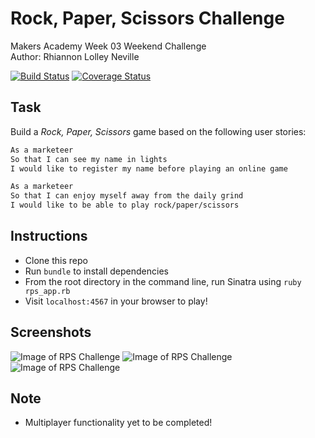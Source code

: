 Rock, Paper, Scissors Challenge
================================

Makers Academy Week 03 Weekend Challenge <br>
Author: Rhiannon Lolley Neville <br>

[![Build Status](https://travis-ci.org/rhiannonruth/rps-challenge.svg?branch=master)](https://travis-ci.org/rhiannonruth/rps-challenge)
[![Coverage Status](https://coveralls.io/repos/github/rhiannonruth/rps-challenge/badge.svg?branch=master)](https://coveralls.io/github/rhiannonruth/rps-challenge?branch=master)

Task
----
Build a _Rock, Paper, Scissors_ game based on the following user stories:

```sh
As a marketeer
So that I can see my name in lights
I would like to register my name before playing an online game

As a marketeer
So that I can enjoy myself away from the daily grind
I would like to be able to play rock/paper/scissors
```

Instructions
-------

* Clone this repo
* Run ```bundle``` to install dependencies
* From the root directory in the command line, run Sinatra using ```ruby rps_app.rb```
* Visit ```localhost:4567``` in your browser to play!

Screenshots
-----------
![Image of RPS Challenge](http://imgur.com/38WcIkW)
![Image of RPS Challenge](http://imgur.com/YCmRxwu)
![Image of RPS Challenge](http://imgur.com/2WogZBQ)

Note
----
* Multiplayer functionality yet to be completed!
